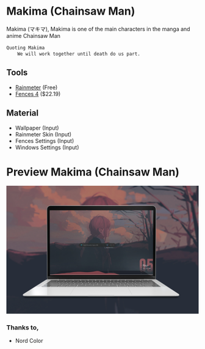 # Makima (Chainsaw Man)
Makima (マキマ), Makima is one of the main characters in the manga and anime Chainsaw Man 

``` consol
Quoting Makima
    We will work together until death do us part.
```

## Tools
- [Rainmeter](https://www.rainmeter.net/) (Free)
- [Fences 4](https://www.stardock.com/products/fences/) ($22.19)

## Material
- Wallpaper (Input)
- Rainmeter Skin (Input)
- Fences Settings (Input)
- Windows Settings (Input)

# Preview Makima (Chainsaw Man)

![Pre View Makima Desktop Windows 10](Img-View/Pre-View.jpg)

### Thanks to,
- Nord Color

